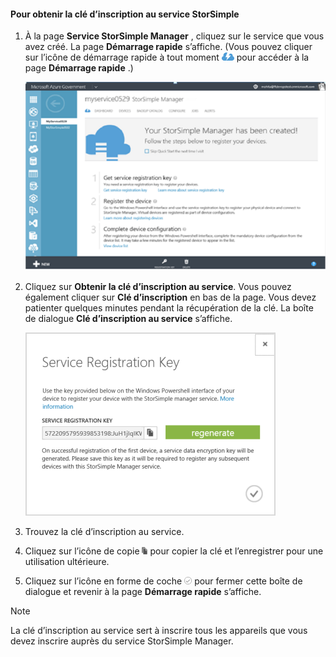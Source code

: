 <!--author=SharS last changed: 9/17/15-->


#### <a name="to-get-the-storsimple-service-registration-key"></a>Pour obtenir la clé d’inscription au service StorSimple
1. À la page **Service StorSimple Manager** , cliquez sur le service que vous avez créé. La page **Démarrage rapide** s’affiche. (Vous pouvez cliquer sur l’icône de démarrage rapide à tout moment ![Icône Démarrage rapide de StorSimple](./media/storsimple-get-service-registration-key-gov/HCS_QuickStartIcon-include.png) pour accéder à la page **Démarrage rapide** .)
   
     ![Page Démarrage rapide de StorSimple](./media/storsimple-get-service-registration-key-gov/HCS_ServiceQuickStart-gov-include.png)
2. Cliquez sur **Obtenir la clé d’inscription au service**. Vous pouvez également cliquer sur **Clé d’inscription** en bas de la page. Vous devez patienter quelques minutes pendant la récupération de la clé. La boîte de dialogue **Clé d’inscription au service** s’affiche.
   
     ![Boîte de dialogue Clé d’inscription au service](./media/storsimple-get-service-registration-key-gov/HCS_ServiceRegistrationKey-gov-include.png)
3. Trouvez la clé d’inscription au service.
4. Cliquez sur l’icône de copie  ![Icône de copie de StorSimple](./media/storsimple-get-service-registration-key-gov/HCS_CopyIcon-include.png)  pour copier la clé et l’enregistrer pour une utilisation ultérieure.
5. Cliquez sur l’icône en forme de coche ![Icône en forme de coche de StorSimple](./media/storsimple-get-service-registration-key-gov/HCS_CheckIcon-include.png) pour fermer cette boîte de dialogue et revenir à la page **Démarrage rapide** s’affiche.

> [!NOTE]
> La clé d’inscription au service sert à inscrire tous les appareils que vous devez inscrire auprès du service StorSimple Manager.
> 
> 



<!--HONumber=Nov16_HO3-->


